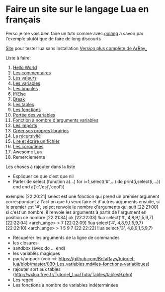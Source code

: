 # Faire un site sur le langage Lua en français

Perso je me vois bien faire un tuto comme avec [golang](https://gobyexample.com/) à savoir par l'exemple plutôt que de faire de long discourts

[Site](http://fengari.io/) pour tester lua sans installation
[Version plus complète de ArRay_](https://github.com/BetaRays/tutoriel-lua/)

Liste à faire:

1. [Hello World](hello_world.md)
2. [Les commentaires](commentaires.md)
3. [Les valeurs](valeurs.md)
4. [Les variables](variables.md)
5. [Les boucles](boucles.md)
6. [If/Else](conditions.md)
7. [Break](break.md)
7. [Les tables](tables.md)
8. [Les fonctions](fonctions.md)
9. [Portée des variables](portee_variables.md)
10. [Fonction à nombre d'arguments variables](variadic.md)
10. [Les imports](imports.md)
10. [Créer ses propres librairies](creer_lib.md)
10. [La récursivité](recursivite.md)
11. [Lire et écrire un fichier](lecture_ecriture.md)
11. [Les coroutines](coroutines.md)
12. Awesome Lua
13. Remerciements

Les choses à rajouter dans la liste
* Expliquer ce que c'est que nil
* Parler de select (function a(...) for i=1,select('#',...) do print(i,select(i,...)) end end a('c','est','cool'))

exemple: [22:20:21] <nheir> select est une fonction qui prend un premier argument correspondant à l'action que tu veux faire et d'autres arguments ensuite, si le premier est '#', select renvoie le nombre d'arguments qui suit
[22:21:00] <nheir> si c'est un nombre, il renvoie les arguments à partir de l'argument en position ce nombre
[22:21:34] <ChipsterOne> ok
[22:22:03] <nheir> !lua select('#', 4,8,9,1,5,9,7)
[22:22:04] <arch_ange> > 7
[22:22:09] <nheir> !lua select('4', 4,8,9,1,5,9,7)
[22:22:10] <arch_ange> > 1 5 9 7
[22:22:22] <nheir> !lua select('3', 4,8,9,1,5,9,7)

* Récupérer les arguments de la ligne de commandes
* les closures
* sandbox (avec do … end)
* les variables magiques
* pack/unpack (voir ici: https://github.com/BetaRays/tutoriel-lua/blob/master/030-Les_variables.md#les-fonctions-variadiques)
* rajouter sort aux tables (http://wxlua.free.fr/Tutoriel_Lua/Tuto/Tables/tables9.php)
* Les regex
* Les fonctions à nombre de variables indéterminées